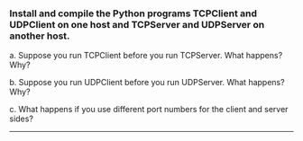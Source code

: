 ### Install and compile the Python programs TCPClient and UDPClient on one host and TCPServer and UDPServer on another host.


a. Suppose you run TCPClient before you run TCPServer. What happens?
Why?

b. Suppose you run UDPClient before you run UDPServer. What happens?
Why?

c. What happens if you use different port numbers for the client and server
sides?

---
